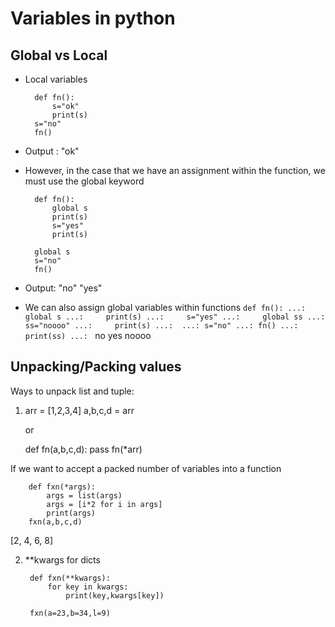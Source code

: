 # Variables in python

## Global vs Local

- Local variables

		def fn():
			s="ok"
			print(s)
		s="no"
		fn()

- Output : "ok"

- However, in the case that we have an assignment within the function, we must use the global keyword

		def fn():
			global s
			print(s)
			s="yes"
			print(s)

		global s
		s="no"
		fn()
- Output: "no"
          "yes"

- We can also assign global variables within functions
		```
		def fn():
		   ...:     global s
		   ...:     print(s)
		   ...:     s="yes"
		   ...:     global ss
		   ...:     ss="noooo"
		   ...:     print(s)
		   ...: 
		   ...: s="no"
		   ...: fn()
		   ...: print(ss)
		   ...: 
		```
no
yes
noooo


## Unpacking/Packing values
Ways to unpack list and tuple:

1. arr = [1,2,3,4]
	a,b,c,d = arr

	or

	def fn(a,b,c,d):
		pass
	fn(\*arr)

If we want to accept a packed number of variables into a function

		def fxn(*args):
            args = list(args)
            args = [i*2 for i in args]
            print(args)
        fxn(a,b,c,d)

[2, 4, 6, 8]

2. \*\*kwargs for dicts

		def fxn(**kwargs):
			for key in kwargs:
				print(key,kwargs[key])

		fxn(a=23,b=34,l=9)